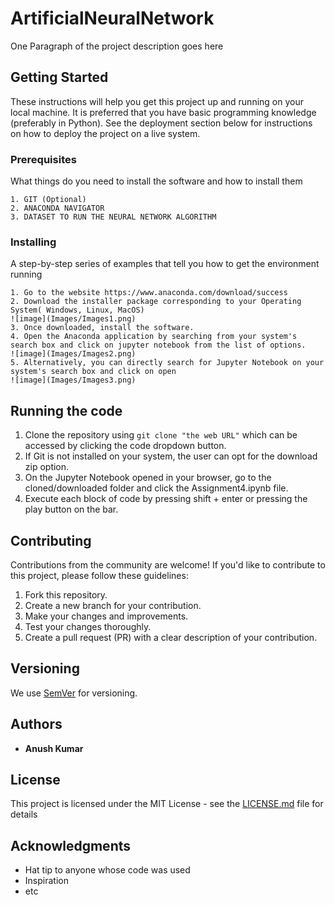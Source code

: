 # ArtificialNeuralNetwork

One Paragraph of the project description goes here

## Getting Started

These instructions will help you get this project up and running on your local machine. It is preferred that you have basic programming knowledge (preferably in Python). See the deployment section below for instructions on how to deploy the project on a live system.

### Prerequisites

What things do you need to install the software and how to install them

```
1. GIT (Optional)
2. ANACONDA NAVIGATOR
3. DATASET TO RUN THE NEURAL NETWORK ALGORITHM
```

### Installing

A step-by-step series of examples that tell you how to get the environment running

```
1. Go to the website https://www.anaconda.com/download/success
2. Download the installer package corresponding to your Operating System( Windows, Linux, MacOS)
![image](Images/Images1.png)
3. Once downloaded, install the software.
4. Open the Anaconda application by searching from your system's search box and click on jupyter notebook from the list of options.
![image](Images/Images2.png)
5. Alternatively, you can directly search for Jupyter Notebook on your system's search box and click on open
![image](Images/Images3.png)
```

## Running the code

1. Clone the repository using ```git clone "the web URL"``` which can be accessed by clicking the code dropdown button.
2. If Git is not installed on your system, the user can opt for the download zip option.
3. On the Jupyter Notebook opened in your browser, go to the cloned/downloaded folder and click the Assignment4.ipynb file.
4. Execute each block of code by pressing shift + enter or pressing the play button on the bar.

## Contributing

Contributions from the community are welcome! If you'd like to contribute to this project, please follow these guidelines:

1. Fork this repository.
2. Create a new branch for your contribution.
3. Make your changes and improvements.
4. Test your changes thoroughly.
5. Create a pull request (PR) with a clear description of your contribution.

## Versioning

We use [SemVer](http://semver.org/) for versioning.

## Authors

* **Anush Kumar**

## License

This project is licensed under the MIT License - see the [LICENSE.md](LICENSE.md) file for details

## Acknowledgments

* Hat tip to anyone whose code was used
* Inspiration
* etc
